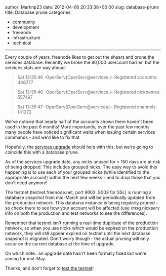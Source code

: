 author: Martinp23
date: 2012-04-06 20:33:38+00:00
slug: database-prune
title: Database prune
categories:
- community
- development
- freenode
- infrastructure
- technical
---

Every couple of years, freenode likes to get out the shears and prune the services database. Recently we broke the 80,000 usercount barrier, but the services stats are way ahead:









<blockquote>Sat 13:35:46 -OperServ(OperServ@services.)- Registered accounts: 446777

Sat 13:35:46 -OperServ(OperServ@services.)- Registered nicknames: 557497

Sat 13:35:47 -OperServ(OperServ@services.)- Registered channels: 141373</blockquote>









We've noticed that nearly half of the accounts shown there haven't been used in the past 6 months! More importantly, over the past few months many people have noticed significant waits when issuing certain services commands - and we'd like to fix that.



Hopefully, the [services upgrade](http://blog.freenode.net/2012/04/help-us-test-our-services-upgrade/) should help with this, but we're going to coincide this with a database prune.



As of the services upgrade date, any nicks unused for > 150 days are at risk of being dropped. This includes grouped nicks. The easy way to avoid this happening is to use each of your grouped nicks (while identified to the appropriate account) within the next few weeks - and to drop those that you don't need anymore!



The testnet (testnet.freenode.net, port 9002. 9003 for SSL) is running a database snapshot from mid-March and will be periodically updated from the production network. This database instance is being regularly pruned - so check there to see how your account will be affected (use /msg nickserv info on both the production and test networks to see the differences).



Remember that testnet isn't running a real-time duplicate of the production network, so when you use nicks which would be expired on the production network, they will still appear expired on testnet until the next database snapshot is migrated. Don't worry though - the actual pruning will only occur on the current database at the time of upgrade.



On which note.. an upgrade date hasn't been formally fixed but we're aiming for mid-May.



Thanks, and don't forget to [test the testnet](http://blog.freenode.net/2012/04/help-us-test-our-services-upgrade/)!
